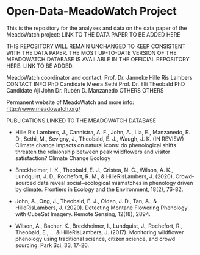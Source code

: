 # Open-Data-MeadoWatch Project

This is the repository for the analyses and data on the data paper of the MeadoWatch project: LINK TO THE DATA PAPER TO BE ADDED HERE

THIS REPOSITORY WILL REMAIN UNCHANGED TO KEEP CONSISTENT WITH THE DATA PAPER. THE MOST UP-TO-DATE VERSION OF THE MEADOWATCH DATABASE IS AVAILABLE IN THE OFFICIAL REPOSITORY HERE: LINK TO BE ADDED.

MeadoWatch coordinator and contact: Prof. Dr. Janneke Hille Ris Lambers CONTACT INFO
PhD Candidate Meera Sethi
Prof. Dr. Elli Theobald
PhD Candidate Aji John
Dr. Rubén D. Manzanedo
OTHERS OTHERS

Permanent website of MeadoWatch and more info: http://www.meadowatch.org/

PUBLICATIONS LINKED TO THE MEADOWATCH DATABASE
- Hille Ris Lambers, J., Cannistra, A. F., John, A., Lia, E., Manzanedo, R. D., Sethi, M., Sevigny, J., Theobald, E. J., Waugh, J. K. (IN REVIEW) Climate change impacts on natural icons: do phenological shifts threaten the relaionship between peak wildflowers and visitor satisfaction? Climate Change Ecology

- Breckheimer, I. K., Theobald, E. J., Cristea, N. C., Wilson, A. K., Lundquist, J. D., Rochefort, R. M., & HilleRisLambers, J. (2020). Crowd‐sourced data reveal social–ecological mismatches in phenology driven by climate. Frontiers in Ecology and the Environment, 18(2), 76-82.

- John, A., Ong, J., Theobald, E. J., Olden, J. D., Tan, A., & HilleRisLambers, J. (2020). Detecting Montane Flowering Phenology with CubeSat Imagery. Remote Sensing, 12(18), 2894.

- Wilson, A., Bacher, K., Breckheimer, I., Lundquist, J., Rochefort, R., Theobald, E., ... & HilleRisLambers, J. (2017). Monitoring wildflower phenology using traditional science, citizen science, and crowd sourcing. Park Sci, 33, 17-26.

